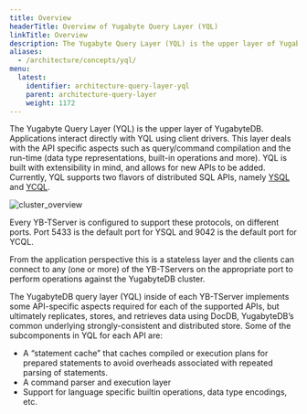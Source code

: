 ```yaml
---
title: Overview
headerTitle: Overview of Yugabyte Query Layer (YQL)
linkTitle: Overview
description: The Yugabyte Query Layer (YQL) is the upper layer of YugabyteDB. Applications interact directly with YQL using client drivers.
aliases:
  - /architecture/concepts/yql/
menu:
  latest:
    identifier: architecture-query-layer-yql
    parent: architecture-query-layer
    weight: 1172
---
```


The Yugabyte Query Layer (YQL) is the upper layer of YugabyteDB. Applications interact directly with YQL using client drivers. This layer deals with the API specific aspects such as query/command compilation and the run-time (data type representations, built-in operations and more). YQL is built with extensibility in mind, and allows for new APIs to be added. Currently, YQL supports two flavors of distributed SQL APIs, namely [YSQL](../../../api/ysql/) and [YCQL](../../../api/ycql/).

![cluster_overview](/images/architecture/cluster_overview.png)

Every YB-TServer is configured to support these protocols, on different ports. Port 5433 is the default port for YSQL and 9042 is the default port for YCQL.

From the application perspective this is a stateless layer and the clients can connect to any (one or more) of the YB-TServers on the appropriate port to perform operations against the YugabyteDB cluster.

The YugabyteDB query layer (YQL) inside of each YB-TServer implements some API-specific aspects required for each of the supported APIs, but ultimately replicates, stores, and retrieves data using DocDB, YugabyteDB’s common underlying strongly-consistent and distributed store. Some of the subcomponents in YQL for each API are:

- A “statement cache” that caches compiled or execution plans for prepared statements to avoid overheads associated with repeated parsing of statements.
- A command parser and execution layer
- Support for language specific builtin operations, data type encodings, etc.

